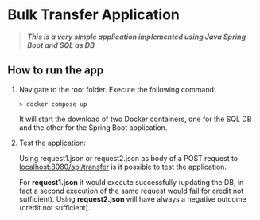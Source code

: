# Bulk Transfer Application

>
> ***This is a very simple application implemented using Java Spring Boot and SQL as DB***
>


## How to run the app

1. Navigate to the root folder. Execute the following command:

    ```pwsh
    > docker compose up

    ```
    It will start the download of two Docker containers, one for the SQL DB and the other for the Spring Boot application.

2. Test the application:

    Using request1.json or request2.json as body of a POST request to [localhost:8080/api/transfer](localhost:8080/api/transfer) is it possible to test the application. 
    
    For __request1.json__ it would execute successfully (updating the DB, in fact a second execution of the same request would fail for credit not sufficient). Using __request2.json__ will have always a negative outcome (credit not sufficient).